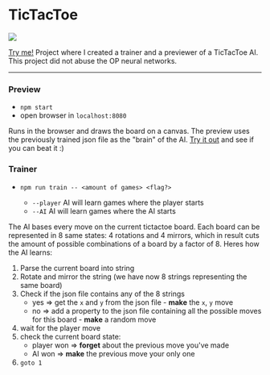 # TicTacToe

[![](https://github.com/shilangyu/TicTacToe/workflows/ci/badge.svg)](https://github.com/shilangyu/TicTacToe/actions)

[Try me!](https://shilangyu.dev/TicTacToe)
Project where I created a trainer and a previewer of a TicTacToe AI. This project did not abuse the OP neural networks.

---

### Preview

- `npm start`
- open browser in `localhost:8080`

Runs in the browser and draws the board on a canvas. The preview uses the previously trained json file as the "brain" of the AI.
[Try it out](https://shilangyu.dev/TicTacToe) and see if you can beat it :)

### Trainer

- `npm run train -- <amount of games> <flag?>`

  - `--player` AI will learn games where the player starts
  - `--AI` AI will learn games where the AI starts

The AI bases every move on the current tictactoe board. Each board can be represented in 8 same states: 4 rotations and 4 mirrors, which in result cuts the amount of possible combinations of a board by a factor of 8. Heres how the AI learns:

1. Parse the current board into string
2. Rotate and mirror the string (we have now 8 strings representing the same board)
3. Check if the json file contains any of the 8 strings
   - yes => get the `x` and `y` from the json file - **make** the `x`, `y` move
   - no => add a property to the json file containing all the possible moves for this board - **make** a random move
4. wait for the player move
5. check the current board state:
   - player won => **forget** about the previous move you've made
   - AI won => **make** the previous move your only one
6. `goto 1`
